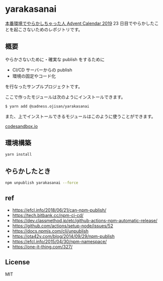 # yarakasanai

[本番環境でやらかしちゃった人 Advent Calendar 2019](https://qiita.com/advent-calendar/2019/yarakashi-production) 23 日目でやらかしたことを起こさないためのレポジトリです。

## 概要

やらかさないために・確実な publish をするために

- CI/CD サーバーからの publish
- 環境の固定やコード化

を行なったサンプルプロジェクトです。

ここで作ったモジュールは次のようにインストールできます。

```zsh
$ yarn add @sadness.ojisan/yarakasanai
```

また、上でインストールできるモジュールはこのように使うことができます。

[codesandbox.io](https://codesandbox.io/s/nice-rhodes-bgzs1?fontsize=14&hidenavigation=1&theme=dark)

## 環境構築

```zsh
yarn install
```

## やらかしたとき

```zsh
npm unpublish yarakasanai --force
```

## ref

- https://efcl.info/2018/06/21/can-npm-publish/
- https://tech.bitbank.cc/npm-ci-cd/
- https://dev.classmethod.jp/etc/github-actions-npm-automatic-release/
- https://github.com/actions/setup-node/issues/52
- https://docs.npmjs.com/cli/unpublish
- https://ota42y.com/blog/2014/09/29/npm-publish
- https://efcl.info/2015/04/30/npm-namespace/
- https://one-it-thing.com/327/

## License

MIT
